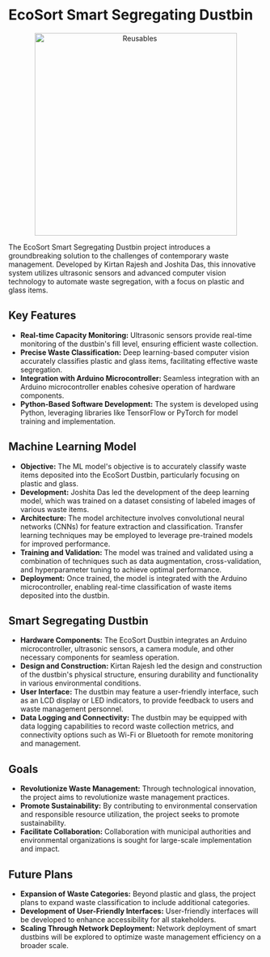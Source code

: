 # EcoSort Smart Segregating Dustbin
<div align="center">
  <img src="https://github.com/user-attachments/assets/a5c758e1-509f-43d1-ae03-8725b9fa1004" alt="Reusables" width="400" />
</div>

The EcoSort Smart Segregating Dustbin project introduces a groundbreaking solution to the challenges of contemporary waste management. Developed by Kirtan Rajesh and Joshita Das, this innovative system utilizes ultrasonic sensors and advanced computer vision technology to automate waste segregation, with a focus on plastic and glass items.

## Key Features

- **Real-time Capacity Monitoring:** Ultrasonic sensors provide real-time monitoring of the dustbin's fill level, ensuring efficient waste collection.
- **Precise Waste Classification:** Deep learning-based computer vision accurately classifies plastic and glass items, facilitating effective waste segregation.
- **Integration with Arduino Microcontroller:** Seamless integration with an Arduino microcontroller enables cohesive operation of hardware components.
- **Python-Based Software Development:** The system is developed using Python, leveraging libraries like TensorFlow or PyTorch for model training and implementation.

## Machine Learning Model

- **Objective:** The ML model's objective is to accurately classify waste items deposited into the EcoSort Dustbin, particularly focusing on plastic and glass.
- **Development:** Joshita Das led the development of the deep learning model, which was trained on a dataset consisting of labeled images of various waste items.
- **Architecture:** The model architecture involves convolutional neural networks (CNNs) for feature extraction and classification. Transfer learning techniques may be employed to leverage pre-trained models for improved performance.
- **Training and Validation:** The model was trained and validated using a combination of techniques such as data augmentation, cross-validation, and hyperparameter tuning to achieve optimal performance.
- **Deployment:** Once trained, the model is integrated with the Arduino microcontroller, enabling real-time classification of waste items deposited into the dustbin.

## Smart Segregating Dustbin

- **Hardware Components:** The EcoSort Dustbin integrates an Arduino microcontroller, ultrasonic sensors, a camera module, and other necessary components for seamless operation.
- **Design and Construction:** Kirtan Rajesh led the design and construction of the dustbin's physical structure, ensuring durability and functionality in various environmental conditions.
- **User Interface:** The dustbin may feature a user-friendly interface, such as an LCD display or LED indicators, to provide feedback to users and waste management personnel.
- **Data Logging and Connectivity:** The dustbin may be equipped with data logging capabilities to record waste collection metrics, and connectivity options such as Wi-Fi or Bluetooth for remote monitoring and management.

## Goals

- **Revolutionize Waste Management:** Through technological innovation, the project aims to revolutionize waste management practices.
- **Promote Sustainability:** By contributing to environmental conservation and responsible resource utilization, the project seeks to promote sustainability.
- **Facilitate Collaboration:** Collaboration with municipal authorities and environmental organizations is sought for large-scale implementation and impact.

## Future Plans

- **Expansion of Waste Categories:** Beyond plastic and glass, the project plans to expand waste classification to include additional categories.
- **Development of User-Friendly Interfaces:** User-friendly interfaces will be developed to enhance accessibility for all stakeholders.
- **Scaling Through Network Deployment:** Network deployment of smart dustbins will be explored to optimize waste management efficiency on a broader scale.

